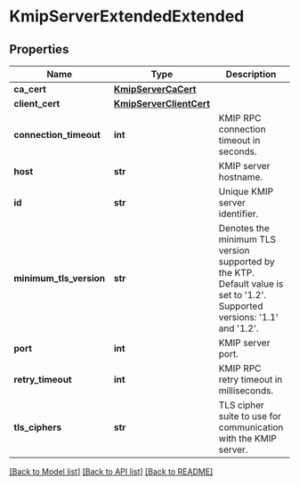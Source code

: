 # KmipServerExtendedExtended

## Properties
Name | Type | Description | Notes
------------ | ------------- | ------------- | -------------
**ca_cert** | [**KmipServerCaCert**](KmipServerCaCert.md) |  | 
**client_cert** | [**KmipServerClientCert**](KmipServerClientCert.md) |  | 
**connection_timeout** | **int** | KMIP RPC connection timeout in seconds. | 
**host** | **str** | KMIP server hostname. | 
**id** | **str** | Unique KMIP server identifier. | 
**minimum_tls_version** | **str** | Denotes the minimum TLS version supported by the KTP. Default value is set to &#39;1.2&#39;. Supported versions: &#39;1.1&#39; and &#39;1.2&#39;. | 
**port** | **int** | KMIP server port. | 
**retry_timeout** | **int** | KMIP RPC retry timeout in milliseconds. | 
**tls_ciphers** | **str** | TLS cipher suite to use for communication with the KMIP server. | 

[[Back to Model list]](../README.md#documentation-for-models) [[Back to API list]](../README.md#documentation-for-api-endpoints) [[Back to README]](../README.md)


